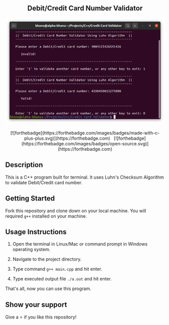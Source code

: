 <h2 align="center">
  Debit/Credit Card Number Validator
</h2>

<div align="center">
  <img alt="Demo" src="./demo.png" />
</div>

<br/>
<center>
[![forthebadge](https://forthebadge.com/images/badges/made-with-c-plus-plus.svg)](https://forthebadge.com) &nbsp;
[![forthebadge](https://forthebadge.com/images/badges/open-source.svg)](https://forthebadge.com)
</center>

## Description
This is a C++ program built for terminal. It uses Luhn's Checksum Algorithm to validate Debit/Credit card number.

## Getting Started

Fork this repository and clone down on your local machine. You will required `g++` installed on your machine.

## Usage Instructions

1. Open the terminal in Linux/Mac or command prompt in Windows operating system.

2. Navigate to the project directory.

3. Type command `g++ main.cpp` and hit enter.

4. Type executed output file `./a.out` and hit enter.

That's all, now you can use this program.

## Show your support

Give a ⭐ if you like this repository!